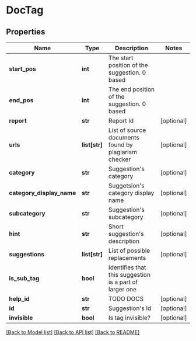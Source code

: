 # DocTag

## Properties
Name | Type | Description | Notes
------------ | ------------- | ------------- | -------------
**start_pos** | **int** | The start position of the suggestion. 0 based | 
**end_pos** | **int** | The end position of the suggestion. 0 based | 
**report** | **str** | Report Id | [optional] 
**urls** | **list[str]** | List of source documents found by plagiarism checker | [optional] 
**category** | **str** | Suggestion&#39;s category | [optional] 
**category_display_name** | **str** | Suggetsion&#39;s category display name | [optional] 
**subcategory** | **str** | Suggestion&#39;s subcategory | [optional] 
**hint** | **str** | Short suggestion&#39;s description | [optional] 
**suggestions** | **list[str]** | List of possible replacements | [optional] 
**is_sub_tag** | **bool** | Identifies that this suggestion is a part of larger one | 
**help_id** | **str** | TODO DOCS | [optional] 
**id** | **str** | Suggestion&#39;s Id | [optional] 
**invisible** | **bool** | Is tag invisible? | [optional] 



[[Back to Model list]](../README.md#documentation-for-models) [[Back to API list]](../README.md#documentation-for-api-endpoints) [[Back to README]](../README.md)


